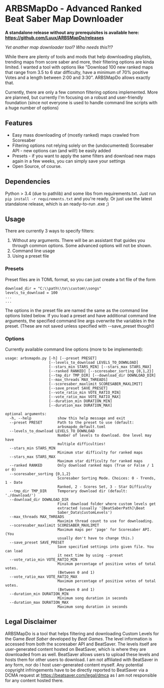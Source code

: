 # ARBSMapDo - Advanced Ranked Beat Saber Map Downloader

**A standalone release without any prerequisites is available here: https://github.com/Luux/ARBSMapDo/releases**

*Yet another map downloader tool? Who needs this?!?*

While there are plenty of tools and mods that help downloading playlists, trending maps from score saber and more, their filtering options are kinda limited. I wanted a tool with options like "Download 100 new ranked maps that range from 3.5 to 6 star difficulty, have a minimum of 70% positive Votes and a length between 2:00 and 3:30". ARBSMapDo allows exactly that.

Currently, there are only a few common filtering options implemented. More are planned, but currently I'm focusing on a robust and user-friendly foundation (since not everyone is used to handle command line scripts with a huge number of options)

## Features

* Easy mass downloading of (mostly ranked) maps crawled from Scoresaber
* Filtering options not relying solely on the (undocumented) Scoresaber API - new options can (and will!) be easily added
* Presets - if you want to apply the same filters and download new maps again in a few weeks, you can simply save your settings
* Open Source, of course.


## Dependencies

Python > 3.4 (due to pathlib) and some libs from requirements.txt. Just run `pip install -r requirements.txt` and you're ready.
Or just use the latest standalone release, which is an ready-to-run .exe ;)


## Usage

There are currently 3 ways to specify filters:
1) Without any arguments. There will be an assistant that guides you through common options. Some advanced options will not be shown.
2) Command line usage
3) Using a preset file



### Presets

Preset files are in TOML format, so you can just create a txt file of the form
```
download_dir = "C:\\path\\to\\custom\\songs"
levels_to_download = 100
...
...
```
The options in the preset file are named the same as the command line options listed below. If you load a preset and have additional command line arguments, the specified command line args overwrite the variables in the preset. (These are not saved unless specified with --save_preset though!)


### Options

Currently available command line options (more to be implemented):

```
usage: arbsmapdo.py [-h] [--preset PRESET]
                    [--levels_to_download LEVELS_TO_DOWNLOAD]
                    [--stars_min STARS_MIN] [--stars_max STARS_MAX]
                    [--ranked RANKED] [--scoresaber_sorting {0,1,2}]
                    [--tmp_dir TMP_DIR] [--download_dir DOWNLOAD_DIR]
                    [--max_threads MAX_THREADS]
                    [--scoresaber_maxlimit SCORESABER_MAXLIMIT]
                    [--save_preset SAVE_PRESET]
                    [--vote_ratio_min VOTE_RATIO_MIN]
                    [--vote_ratio_max VOTE_RATIO_MAX]
                    [--duration_min DURATION_MIN]
                    [--duration_max DURATION_MAX]

optional arguments:
  -h, --help            show this help message and exit
  --preset PRESET       Path to the preset to use (default:
                        arbsmapdo_default.toml
  --levels_to_download LEVELS_TO_DOWNLOAD
                        Number of levels to download. One level may have
                        multiple difficulties!
  --stars_min STARS_MIN
                        Minimum star difficulty for ranked maps
  --stars_max STARS_MAX
                        Maximum star difficulty for ranked maps
  --ranked RANKED       Only download ranked maps (True or False / 1 or 0)
  --scoresaber_sorting {0,1,2}
                        Scoresaber Sorting Mode. Choices: 0 - Trends, 1 - Date
                        Ranked, 2 - Scores Set, 3 - Star Difficulty
  --tmp_dir TMP_DIR     Temporary download dir (default: './download/')
  --download_dir DOWNLOAD_DIR
                        Final download folder where custom levels get
                        extracted (usually '[BeatSaberPath]\Beat
                        Saber_Data\CustomLevels')
  --max_threads MAX_THREADS
                        Maximim thread count to use for downloading.
  --scoresaber_maxlimit SCORESABER_MAXLIMIT
                        Maximum maps per 'page' for Scoresaber API. (You
                        usually don't have to change this.)
  --save_preset SAVE_PRESET
                        Save specified settings into given file. You can load
                        it next time by using --preset
  --vote_ratio_min VOTE_RATIO_MIN
                        Minimum percentage of positive votes of total votes.
                        (Between 0 and 1)
  --vote_ratio_max VOTE_RATIO_MAX
                        Maximum percentage of positive votes of total votes.
                        (Between 0 and 1)
  --duration_min DURATION_MIN
                        Minimum song duration in seconds
  --duration_max DURATION_MAX
                        Maximum song duration in seconds
```


## Legal Disclaimer

ARBSMapDo is a tool that helps filtering and downloading Custom Levels for the Game *Beat Saber* developed by *Beat Games*. The level information is accessed from both the scoresaber API and BeatSaver. The levels itself are user-generated content hosted on BeatSaver, which is where they are downloaded from as well. BeatSaver allows users to upload these levels and hosts them for other users to download. I am not affiliated with BeatSaver in any form, nor do I host user-generated content myself. Any potential copyright infringements have to be directly reported to BeatSaver via a DCMA request at https://beatsaver.com/legal/dmca as I am not responsible for any content hosted there.
